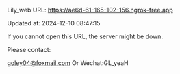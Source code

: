 Lily_web URL: https://ae6d-61-165-102-156.ngrok-free.app

Updated at: 2024-12-10 08:47:15

If you cannot open this URL, the server might be down.

Please contact: 

goley04@foxmail.com Or Wechat:GL_yeaH